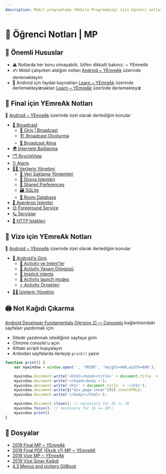 ```yaml
---
description: Mobil programlama (Mobile Programming) için öğrenci notları
---
```


# 📕 Öğrenci Notları \| MP

## 📢 Önemli Hususlar

* ⚠️ Notlarda her konu olmayabilir, lütfen dikkatli bakınız. ~ YEmreAk
* ✍ Mobil çalışırken aldığım notları [Android ~ YEmreAk](https://android.yemreak.com/) üzerinde derlemekteyim
* 🌟 Android için faydalı kaynakları [Learn ~ YEmreAk](https://learn.yemreak.com/android) üzerinde derlemekteyi**z**nakları [Learn ~ YEmreAk](https://learn.yemreak.com/android) üzerinde derlemekteyi**z**

## 📗 Final için YEmreAk Notları

🌟 [Android ~ YEmreAk](https://android.yemreak.com/) üzerinde özel olarak derlediğim konular

* [📢 Broadcast](https://android.yemreak.com/haberlesme/broadcast/)
  * [🔰 Giriş \| Broadcast](https://android.yemreak.com/haberlesme/broadcast/giris)
  * [🏗️ Broadcast Oluşturma](https://android.yemreak.com/haberlesme/broadcast/olusturma)
  * [📡 Broadcast Alma](https://android.yemreak.com/haberlesme/broadcast/receiver)
* [🌍 İnternete Bağlanma](https://android.yemreak.com/haberlesme/internete-baglanma)
* [🗂️ RcycleView](https://android.yemreak.com/gui/rcycleview)
* [⏰ Alarm](https://android.yemreak.com/arkaplan/alarm)
* [👨‍💼 Verilerin Yönetimi](https://android.yemreak.com/veriler/)
  * [🔸 Veri Saklama Yöntemleri](https://android.yemreak.com/veriler/veri-saklama-yoentemleri)
  * [📂 Dosya İşlemleri](https://android.yemreak.com/veriler/dosya-islemleri)
  * [👐 Shared Preferences](https://android.yemreak.com/veriler/shared-preferences)
  * [🗃️ SQLite](https://android.yemreak.com/veriler/sqlite)
  * [💽 Room Database](https://android.yemreak.com/veriler/room-database)
* [💫 Asenkron İşlemler](https://android.yemreak.com/arkaplan/asynctask-ve-asynctaskloader)
* [🌞 Foreground Service](https://android.yemreak.com/arkaplan/foreground-service)
* [🪐 Servisler](https://android.yemreak.com/arkaplan/android-servisleri)
* [💌 HTTP İstekleri](https://android.yemreak.com/haberlesme/http-istekleris)

## 📗 Vize için YEmreAk Notları

🌟 [Android ~ YEmreAk](https://android.yemreak.com/) üzerinde özel olarak derlediğim konular

* [🔰 Android'e Giriş](https://android.yemreak.com/giris)
  * [📃 Activity ve Intent'ler](https://android.yemreak.com/giris/activity-ve-intentler)
  * [💫 Activity Yaşam Döngüsü](https://android.yemreak.com/giris/activity-yasam-doenguesue)
  * [🏹 Implicit intents](https://android.yemreak.com/giris/implicit-intents)
  * [🏁 Activity launch modes](https://android.yemreak.com/giris/activity-launch-modes)
  * [⭐ Activity Örnekleri](https://android.yemreak.com/giris/activity-oernekleri)
* [👮‍♂️ İzinlerin Yönetimi](https://android.yemreak.com/temel/izinlerin-yoenetimi)

## 🖨 Not Kağıdı Çıkarma

[Android Developer Fundamentals \(Version 2\) — Concepts](https://google-developer-training.github.io/android-developer-fundamentals-course-concepts-v2/) bağlantısındaki sayfaları yazdırmak için:

* Sitede yazdırmak istediğiniz sayfaya girin
* Chrome console'u açın
* Alttaki scripti kopyalayın
* Ardından sayfalarda ilerleyip `print()` yazın

```javascript
function print() {
    var mywindow = window.open('', 'PRINT', 'height=400,width=600');

    mywindow.document.write('<html><head><title>' + document.title  + '</title>');
    mywindow.document.write('</head><body >');
    mywindow.document.write('<h1>' + document.title  + '</h1>');
    mywindow.document.write($("div.page-inner")[0].innerHTML);
    mywindow.document.write('</body></html>');

    mywindow.document.close(); // necessary for IE >= 10
    mywindow.focus(); // necessary for IE >= 10*/
    mywindow.print()
}
```

## 📂 Dosyalar

<!--YPackage.YGitbookIntegration-tarafından-otomatik-oluşturulmuştur-->

- [2019 Final MP ~ YEmreAk](2019%20Final%20MP%20~%20YEmreAk.pdf)
- [2019 Final PDF (Eksik v1) MP ~ YEmreAK](2019%20Final%20PDF%20%28Eksik%20v1%29%20MP%20~%20YEmreAK.pdf)
- [2019 Vize MP ~ YEmreAk](2019%20Vize%20MP%20~%20YEmreAk.pdf)
- [2019 Vize Sınav Kağıdı](2019%20Vize%20S%C4%B1nav%20Ka%C4%9F%C4%B1d%C4%B1.pdf)
- [4.3 Menus and pickers GitBook](4.3%20Menus%20and%20pickers%20GitBook.pdf)

<!--YPackage.YGitbookIntegration-tarafından-otomatik-oluşturulmuştur-->
